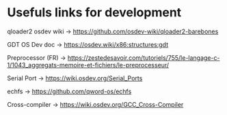 # Usefuls links for development

qloader2 osdev wiki -> https://github.com/osdev-wiki/qloader2-barebones

GDT OS Dev doc -> https://osdev.wiki/x86:structures:gdt

Preprocessor (FR) -> https://zestedesavoir.com/tutoriels/755/le-langage-c-1/1043_aggregats-memoire-et-fichiers/le-preprocesseur/

Serial Port -> https://wiki.osdev.org/Serial_Ports

echfs -> https://github.com/qword-os/echfs

Cross-compiler -> https://wiki.osdev.org/GCC_Cross-Compiler